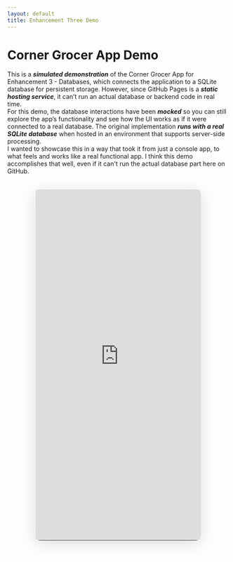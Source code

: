 ```yaml
---
layout: default
title: Enhancement Three Demo
---
```


<h1 id="typed-text">Corner Grocer App Demo</h1>

<div class="intro-text">
This is a <b><em>simulated demonstration</em></b> of the Corner Grocer App for Enhancement 3 - Databases, which connects the application to a SQLite database for persistent storage. However, since GitHub Pages is a <b><em>static hosting service</em></b>, it can’t run an actual database or backend code in real time.  
  
  <br> 
For this demo, the database interactions have been <b><em>mocked</em></b> so you can still explore the app’s functionality and see how the UI works as if it were connected to a real database. The original implementation <b><em>runs with a real SQLite database</em></b> when hosted in an environment that supports server-side processing.  

<br>
I wanted to showcase this in a way that took it from just a console app, to what feels and works like a real functional app. I think this demo accomplishes that well, even if it can't run the actual database part here on GitHub.</div>

<div class="app-container" style="margin: 32px auto;  max-width: 75%;  0; border-radius: 12px; overflow: hidden; box-shadow: 0 8px 32px rgba(0,0,0,0.12);">
  <iframe
    src="https://0d394c1a-e07e-4561-aa6f-dd80385df9db-00-loqi0vrnbdsb.spock.replit.dev/"
    class="embedded-app"
    title="Corner Grocer Demo"
    style="width:100%; height:800px; border-top: 1px solid #ffffff; border-bottom: 1px solid #404040; border-left: 1px solid #ffffff; border-right: 1px solid #404040; display:block;"
  ></iframe>
</div>



<style>
.app-container {
  margin: 2rem 0;
  border-radius: 12px;
  overflow: hidden;
  box-shadow: 0 8px 32px rgba(0,0,0,0.12);
}
.embedded-app {
  width: 100%;
  height: 800px;
  border: none;
  display: block;
}
@media (max-width: 768px) {
  .embedded-app {
    height: 600px;
  }
}
</style>
